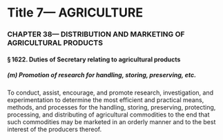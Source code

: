 
# Title 7— AGRICULTURE
### CHAPTER 38— DISTRIBUTION AND MARKETING OF AGRICULTURAL PRODUCTS
#### § 1622. Duties of Secretary relating to agricultural products
##### (m) Promotion of research for handling, storing, preserving, etc.

To conduct, assist, encourage, and promote research, investigation, and experimentation to determine the most efficient and practical means, methods, and processes for the handling, storing, preserving, protecting, processing, and distributing of agricultural commodities to the end that such commodities may be marketed in an orderly manner and to the best interest of the producers thereof.
